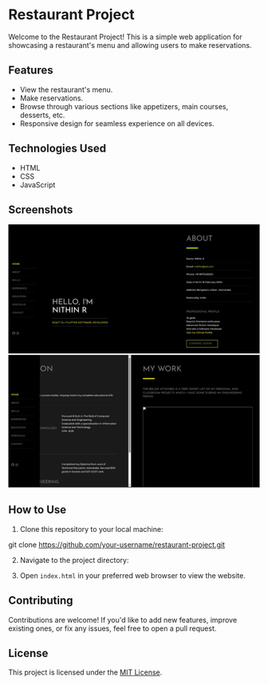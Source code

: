 # Restaurant Project

Welcome to the Restaurant Project! This is a simple web application for showcasing a restaurant's menu and allowing users to make reservations.

## Features

- View the restaurant's menu.
- Make reservations.
- Browse through various sections like appetizers, main courses, desserts, etc.
- Responsive design for seamless experience on all devices.

## Technologies Used

- HTML
- CSS
- JavaScript

## Screenshots

![Screenshot 1](https://github.com/Nithingowda16/UPDATES/blob/main/PORTFOLIO%202.jpg)
![Screenshot 2](https://github.com/Nithingowda16/UPDATES/blob/main/PORTFOLIO%203.jpg)


## How to Use

1. Clone this repository to your local machine:

git clone https://github.com/your-username/restaurant-project.git

2. Navigate to the project directory:

3. Open `index.html` in your preferred web browser to view the website.

## Contributing

Contributions are welcome! If you'd like to add new features, improve existing ones, or fix any issues, feel free to open a pull request.

## License

This project is licensed under the [MIT License](LICENSE).
